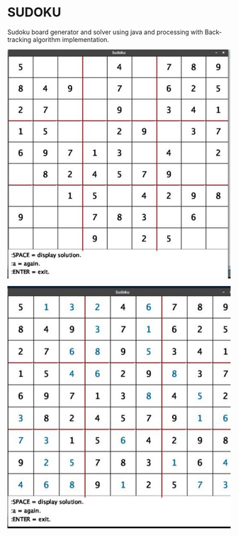 ﻿#  SUDOKU

Sudoku board generator and solver using java and processing with Back-tracking algorithm implementation.


![BEFORE SOLVE](/screenshots/1.jpeg)

![AFTER SOLVE](/screenshots/2.jpeg)

